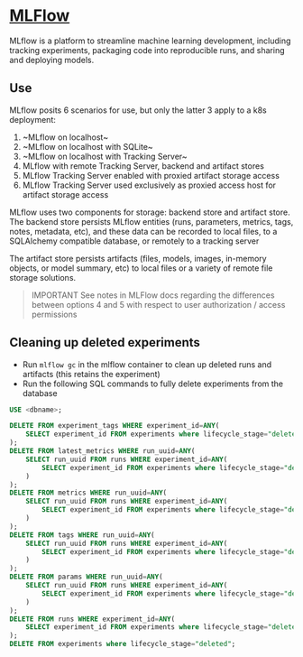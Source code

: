 # [MLFlow](https://mlflow.org/docs/latest/index.html)

MLflow is a platform to streamline machine learning development,
including tracking experiments, packaging code into reproducible runs, and sharing and deploying models.

## Use

MLflow posits 6 scenarios for use, but only the latter 3 apply to a k8s deployment:

1. ~MLflow on localhost~
2. ~MLflow on localhost with SQLite~
3. ~MLflow on localhost with Tracking Server~
4. MLflow with remote Tracking Server, backend and artifact stores
5. MLflow Tracking Server enabled with proxied artifact storage access
6. MLflow Tracking Server used exclusively as proxied access host for artifact storage access

MLflow uses two components for storage: backend store and artifact store.
The backend store persists MLflow entities (runs, parameters, metrics, tags, notes, metadata, etc),
and these data can be recorded to local files, to a SQLAlchemy compatible database, or remotely to a tracking server

The artifact store persists artifacts (files, models, images, in-memory objects, or model summary, etc)
to local files or a variety of remote file storage solutions.

> IMPORTANT
> See notes in MLFlow docs regarding the differences between options 4 and 5
> with respect to user authorization / access permissions

## Cleaning up deleted experiments

- Run `mlflow gc` in the mlflow container to clean up deleted runs and artifacts (this retains the experiment)
- Run the following SQL commands to fully delete experiments from the database

```sql
USE <dbname>;

DELETE FROM experiment_tags WHERE experiment_id=ANY(
    SELECT experiment_id FROM experiments where lifecycle_stage="deleted"
);
DELETE FROM latest_metrics WHERE run_uuid=ANY(
    SELECT run_uuid FROM runs WHERE experiment_id=ANY(
        SELECT experiment_id FROM experiments where lifecycle_stage="deleted"
    )
);
DELETE FROM metrics WHERE run_uuid=ANY(
    SELECT run_uuid FROM runs WHERE experiment_id=ANY(
        SELECT experiment_id FROM experiments where lifecycle_stage="deleted"
    )
);
DELETE FROM tags WHERE run_uuid=ANY(
    SELECT run_uuid FROM runs WHERE experiment_id=ANY(
        SELECT experiment_id FROM experiments where lifecycle_stage="deleted"
    )
);
DELETE FROM params WHERE run_uuid=ANY(
    SELECT run_uuid FROM runs WHERE experiment_id=ANY(
        SELECT experiment_id FROM experiments where lifecycle_stage="deleted"
    )
);
DELETE FROM runs WHERE experiment_id=ANY(
    SELECT experiment_id FROM experiments where lifecycle_stage="deleted"
);
DELETE FROM experiments where lifecycle_stage="deleted";
```
